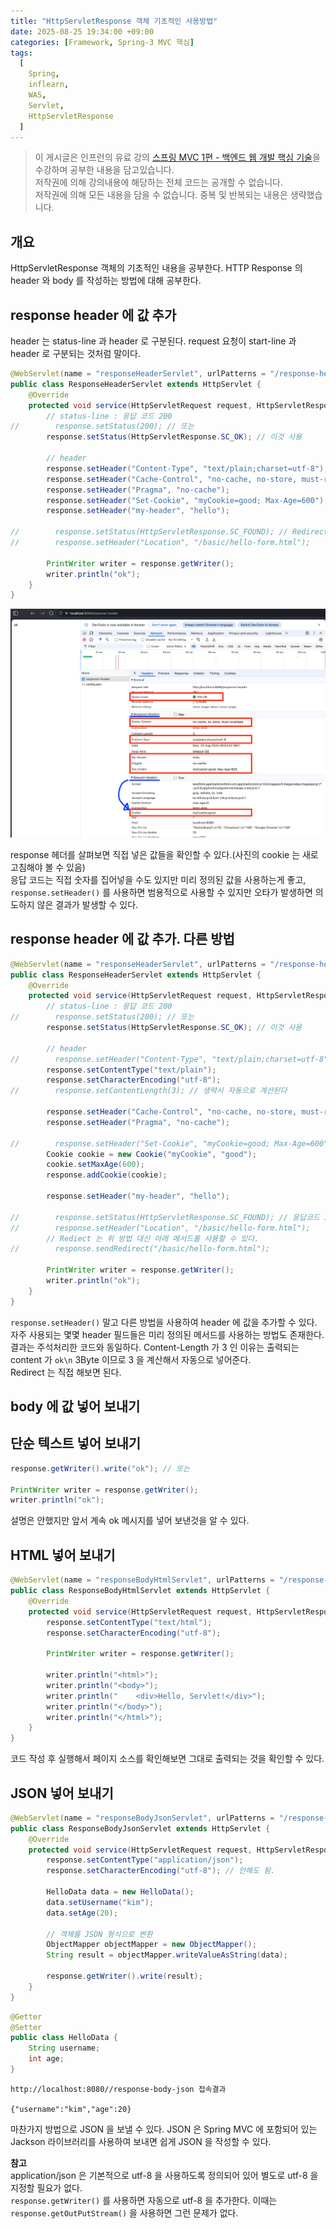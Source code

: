 ```yaml
---
title: "HttpServletResponse 객체 기초적인 사용방법"
date: 2025-08-25 19:34:00 +09:00
categories: [Framework, Spring-3 MVC 핵심]
tags:
  [
    Spring,
    inflearn,
    WAS,
    Servlet,
    HttpServletResponse
  ]
---
```


> 이 게시글은 인프런의 유료 강의 [스프링 MVC 1편 - 백엔드 웹 개발 핵심 기술](https://www.inflearn.com/course/스프링-mvc-1)을 수강하며 공부한 내용을 담고있습니다.<br>
> 저작권에 의해 강의내용에 해당하는 전체 코드는 공개할 수 없습니다. <br>
> 저작권에 의해 모든 내용을 담을 수 없습니다. 중복 및 반복되는 내용은 생략했습니다.<br>

## 개요
HttpServletResponse 객체의 기초적인 내용을 공부한다.
HTTP Response 의 header 와 body 를 작성하는 방법에 대해 공부한다.

## response header 에 값 추가

header 는 status-line 과 header 로 구분된다.
request 요청이 start-line 과 header 로 구분되는 것처럼 말이다.

```java
@WebServlet(name = "responseHeaderServlet", urlPatterns = "/response-header")
public class ResponseHeaderServlet extends HttpServlet {
    @Override
    protected void service(HttpServletRequest request, HttpServletResponse response) throws ServletException, IOException {
        // status-line : 응답 코드 200
//        response.setStatus(200); // 또는
        response.setStatus(HttpServletResponse.SC_OK); // 이것 사용

        // header
        response.setHeader("Content-Type", "text/plain;charset=utf-8");
        response.setHeader("Cache-Control", "no-cache, no-store, must-revalidate");
        response.setHeader("Pragma", "no-cache");
        response.setHeader("Set-Cookie", "myCookie=good; Max-Age=600");
        response.setHeader("my-header", "hello");
        
//        response.setStatus(HttpServletResponse.SC_FOUND); // Redirect
//        response.setHeader("Location", "/basic/hello-form.html");

        PrintWriter writer = response.getWriter();
        writer.println("ok");
    }
}
```

![사진1](https://github.com/Hoon1999/hoon1999.github.io/blob/main/assets/img/2025-08-25-HttpServletResponse객체기초적인사용방법/1.png?raw=true)<br>

response 헤더를 살펴보면 직접 넣은 값들을 확인할 수 있다.(사진의 cookie 는 새로고침해야 볼 수 있음)<br>
응답 코드는 직접 숫자를 집어넣을 수도 있지만 미리 정의된 값을 사용하는게 좋고, ```response.setHeader()``` 를 사용하면 범용적으로 사용할 수 있지만 오타가 발생하면 의도하지 않은 결과가 발생할 수 있다.<br>

## response header 에 값 추가. 다른 방법

```java
@WebServlet(name = "responseHeaderServlet", urlPatterns = "/response-header")
public class ResponseHeaderServlet extends HttpServlet {
    @Override
    protected void service(HttpServletRequest request, HttpServletResponse response) throws ServletException, IOException {
        // status-line : 응답 코드 200
//        response.setStatus(200); // 또는
        response.setStatus(HttpServletResponse.SC_OK); // 이것 사용

        // header
//        response.setHeader("Content-Type", "text/plain;charset=utf-8");
        response.setContentType("text/plain");
        response.setCharacterEncoding("utf-8");
//        response.setContentLength(3); // 생략시 자동으로 계산된다

        response.setHeader("Cache-Control", "no-cache, no-store, must-revalidate");
        response.setHeader("Pragma", "no-cache");

//        response.setHeader("Set-Cookie", "myCookie=good; Max-Age=600");
        Cookie cookie = new Cookie("myCookie", "good");
        cookie.setMaxAge(600);
        response.addCookie(cookie);

        response.setHeader("my-header", "hello");

//        response.setStatus(HttpServletResponse.SC_FOUND); // 응답코드 302, Redirect
//        response.setHeader("Location", "/basic/hello-form.html");
        // Rediect 는 위 방법 대신 아래 메서드를 사용할 수 있다.
//        response.sendRedirect("/basic/hello-form.html");

        PrintWriter writer = response.getWriter();
        writer.println("ok");
    }
}
```

```response.setHeader()``` 말고 다른 방법을 사용하여 header 에 값을 추가할 수 있다.<br>
자주 사용되는 몇몇 header 필드들은 미리 정의된 메서드를 사용하는 방법도 존재한다.<br>
결과는 주석처리한 코드와 동일하다. Content-Length 가 3 인 이유는 출력되는 content 가 ```ok\n``` 3Byte 이므로 3 을 계산해서 자동으로 넣어준다.<br>
Redirect 는 직접 해보면 된다.<br>

## body 에 값 넣어 보내기

## 단순 텍스트 넣어 보내기

```java
response.getWriter().write("ok"); // 또는

PrintWriter writer = response.getWriter();
writer.println("ok");
```
설명은 안했지만 앞서 계속 ok 메시지를 넣어 보낸것을 알 수 있다.<br>

## HTML 넣어 보내기

```java
@WebServlet(name = "responseBodyHtmlServlet", urlPatterns = "/response-body-html")
public class ResponseBodyHtmlServlet extends HttpServlet {
    @Override
    protected void service(HttpServletRequest request, HttpServletResponse response) throws ServletException, IOException {
        response.setContentType("text/html");
        response.setCharacterEncoding("utf-8");
        
        PrintWriter writer = response.getWriter();

        writer.println("<html>");
        writer.println("<body>");
        writer.println("    <div>Hello, Servlet!</div>");
        writer.println("</body>");
        writer.println("</html>");
    }
}
```

코드 작성 후 실행해서 페이지 소스를 확인해보면 그대로 출력되는 것을 확인할 수 있다.<br>

## JSON 넣어 보내기

```java
@WebServlet(name = "responseBodyJsonServlet", urlPatterns = "/response-body-json")
public class ResponseBodyJsonServlet extends HttpServlet {
    @Override
    protected void service(HttpServletRequest request, HttpServletResponse response) throws ServletException, IOException {
        response.setContentType("application/json");
        response.setCharacterEncoding("utf-8"); // 안해도 됨.

        HelloData data = new HelloData();
        data.setUsername("kim");
        data.setAge(20);

        // 객체를 JSON 형식으로 변환
        ObjectMapper objectMapper = new ObjectMapper();
        String result = objectMapper.writeValueAsString(data);

        response.getWriter().write(result);
    }
}
```

```java
@Getter
@Setter
public class HelloData {
    String username;
    int age;
}
```

```
http://localhost:8080//response-body-json 접속결과

{"username":"kim","age":20}
```

마찬가지 방법으로 JSON 을 보낼 수 있다. JSON 은 Spring MVC 에 포함되어 있는 Jackson 라이브러리를 사용하여 보내면 쉽게 JSON 을 작성할 수 있다.<br>

**참고**<br>
application/json 은 기본적으로 utf-8 을 사용하도록 정의되어 있어 별도로 utf-8 을 지정할 필요가 없다.<br>
```response.getWriter()``` 를 사용하면 자동으로 utf-8 을 추가한다. 이때는 ```response.getOutPutStream()``` 을 사용하면 그런 문제가 없다.<br>

